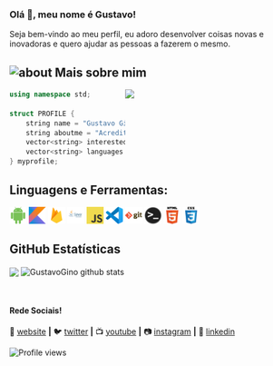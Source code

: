 ### Olá 👋, meu nome é Gustavo!

Seja bem-vindo ao meu perfil, eu adoro desenvolver coisas novas e inovadoras e quero ajudar as pessoas a fazerem o mesmo.

## <img width="45" alt="about" src="https://raw.github.com/elizarov/elizarov/master/about.png"> Mais sobre mim

<img align="right" width="300" src="https://i2.wp.com/allhtaccess.info/wp-content/uploads/2018/03/programming.gif?fit=1281%2C716&ssl=1" />

```cpp
using namespace std;

struct PROFILE {
    string name = "Gustavo Gino Scotton";   
    string aboutme = "Acredito que o futuro seja de um mundo tecnológico, onde depende de nós moldarmos e projetarmos da melhor forma possível a utilização desta tecnologia, com o objetivo de faze-la corroborar com a qualidade de vida dos seres humanos sem destruir ou prejudicar os demais seres vivos e o planeta.";
    vector<string> interested {"Convolutional Neural Network", "Hacking", "Exploits", "Security", "Cryptography"};
    vector<string> languages {"Python", "C#", "C", "C++", "JavaScript", "PHP"};
} myprofile;
```

## **Linguagens e Ferramentas:**  

<code><img height="30" src="https://raw.githubusercontent.com/github/explore/80688e429a7d4ef2fca1e82350fe8e3517d3494d/topics/android/android.png"></code>
<code><img height="30" src="https://raw.githubusercontent.com/github/explore/80688e429a7d4ef2fca1e82350fe8e3517d3494d/topics/kotlin/kotlin.png"></code>
<code><img height="30" src="https://raw.githubusercontent.com/github/explore/80688e429a7d4ef2fca1e82350fe8e3517d3494d/topics/firebase/firebase.png"></code>
<code><img height="30" src="https://raw.githubusercontent.com/github/explore/80688e429a7d4ef2fca1e82350fe8e3517d3494d/topics/java/java.png"></code>
<code><img height="30" src="https://raw.githubusercontent.com/github/explore/80688e429a7d4ef2fca1e82350fe8e3517d3494d/topics/javascript/javascript.png"></code>
<code><img height="30" src="https://raw.githubusercontent.com/github/explore/80688e429a7d4ef2fca1e82350fe8e3517d3494d/topics/visual-studio-code/visual-studio-code.png"></code>
<code><img height="30" src="https://raw.githubusercontent.com/github/explore/80688e429a7d4ef2fca1e82350fe8e3517d3494d/topics/git/git.png"></code>
<code><img height="30" src="https://raw.githubusercontent.com/github/explore/80688e429a7d4ef2fca1e82350fe8e3517d3494d/topics/terminal/terminal.png"></code>
<code><img height="30" src="https://raw.githubusercontent.com/github/explore/80688e429a7d4ef2fca1e82350fe8e3517d3494d/topics/html/html.png"></code>
<code><img height="30" src="https://raw.githubusercontent.com/github/explore/80688e429a7d4ef2fca1e82350fe8e3517d3494d/topics/css/css.png"></code>


## **GitHub Estatísticas**

 <img align="center" src="https://github-readme-stats.vercel.app/api/top-langs/?username=gustavogino&theme=dracula&hide_langs_below=1" />

 <img align="center" src="https://github-readme-stats.vercel.app/api?username=gustavogino&show_icons=true&theme=dracula&line_height=27" alt="GustavoGino github stats"/>

[website]: https://gustavogino.github.io/
[twitter]: https://twitter.com/gustavogino
[youtube]: https://www.youtube.com/channel/UCWLlQq6hJSrbnG7DSdSuYZg
[instagram]: https://www.instagram.com/gustavogino/
[linkedin]: https://www.linkedin.com/in/gustavogino/
<br>

#### Rede Sociais!

🏡 [website][website] **|** 
🐦 [twitter][twitter] **|** 
📺 [youtube][youtube] **|** 
📷 [instagram][instagram] **|** 
👔 [linkedin][linkedin]

![Profile views](https://gpvc.arturio.dev/gustavogino)
